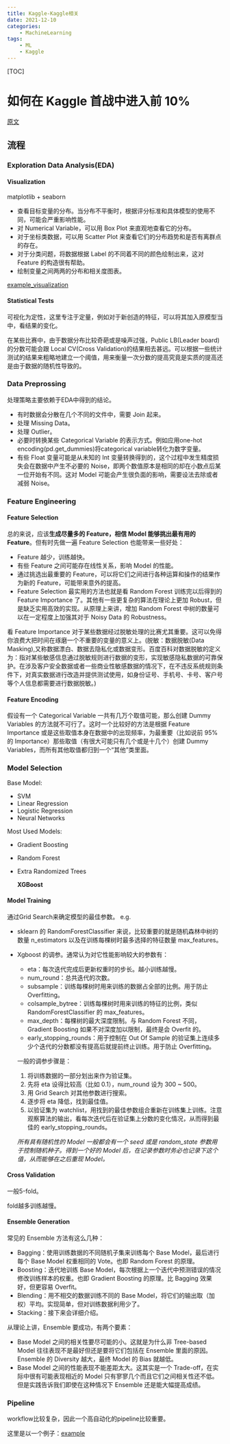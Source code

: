```yaml
---
title: Kaggle-Kaggle相关
date: 2021-12-10
categories: 
    - MachineLearning
tags:  
    - ML
    - Kaggle
---
```

[TOC]

# 如何在 Kaggle 首战中进入前 10%

[原文](https://dnc1994.com/2016/04/rank-10-percent-in-first-kaggle-competition/)

<!-- more -->

## 流程

### Exploration Data Analysis(EDA)

#### Visualization

matplotlib + seaborn

- 查看目标变量的分布。当分布不平衡时，根据评分标准和具体模型的使用不同，可能会严重影响性能。
- 对 Numerical Variable，可以用 Box Plot 来直观地查看它的分布。
- 对于坐标类数据，可以用 Scatter Plot 来查看它们的分布趋势和是否有离群点的存在。
- 对于分类问题，将数据根据 Label 的不同着不同的颜色绘制出来，这对 Feature 的构造很有帮助。
- 绘制变量之间两两的分布和相关度图表。

[example_visualization](https://www.kaggle.com/benhamner/python-data-visualizations)

#### Statistical Tests

可视化为定性，这里专注于定量，例如对于新创造的特征，可以将其加入原模型当中，看结果的变化。

在某些比赛中，由于数据分布比较奇葩或是噪声过强，Public LB(Leader board)的分数可能会跟 Local CV(Cross Validation)的结果相去甚远。可以根据一些统计测试的结果来粗略地建立一个阈值，用来衡量一次分数的提高究竟是实质的提高还是由于数据的随机性导致的。

### Data Preprossing

处理策略主要依赖于EDA中得到的结论。

- 有时数据会分散在几个不同的文件中，需要 Join 起来。
- 处理 Missing Data。
- 处理 Outlier。
- 必要时转换某些 Categorical Variable 的表示方式。例如应用one-hot encoding(pd.get_dummies)将categorical variable转化为数字变量。
- 有些 Float 变量可能是从未知的 Int 变量转换得到的，这个过程中发生精度损失会在数据中产生不必要的 Noise，即两个数值原本是相同的却在小数点后某一位开始有不同。这对 Model 可能会产生很负面的影响，需要设法去除或者减弱 Noise。

### Feature Engineering

#### Feature Selection

总的来说，应该**生成尽量多的 Feature，相信 Model 能够挑出最有用的 Feature**。但有时先做一遍 Feature Selection 也能带来一些好处：

- Feature 越少，训练越快。
- 有些 Feature 之间可能存在线性关系，影响 Model 的性能。
- 通过挑选出最重要的 Feature，可以将它们之间进行各种运算和操作的结果作为新的 Feature，可能带来意外的提高。
- Feature Selection 最实用的方法也就是看 Random Forest 训练完以后得到的 Feature Importance 了。其他有一些更复杂的算法在理论上更加 Robust，但是缺乏实用高效的实现。从原理上来讲，增加 Random Forest 中树的数量可以在一定程度上加强其对于 Noisy Data 的 Robustness。

看 Feature Importance 对于某些数据经过脱敏处理的比赛尤其重要。这可以免得你浪费大把时间在琢磨一个不重要的变量的意义上。(脱敏：数据脱敏(Data Masking),又称数据漂白、数据去隐私化或数据变形。百度百科对数据脱敏的定义为：指对某些敏感信息通过脱敏规则进行数据的变形，实现敏感隐私数据的可靠保护。在涉及客户安全数据或者一些商业性敏感数据的情况下，在不违反系统规则条件下，对真实数据进行改造并提供测试使用，如身份证号、手机号、卡号、客户号等个人信息都需要进行数据脱敏。)

#### Feature Encoding

假设有一个 Categorical Variable 一共有几万个取值可能，那么创建 Dummy Variables 的方法就不可行了。这时一个比较好的方法是根据 Feature Importance 或是这些取值本身在数据中的出现频率，为最重要（比如说前 95% 的 Importance）那些取值（有很大可能只有几个或是十几个）创建 Dummy Variables，而所有其他取值都归到一个“其他”类里面。

### Model Selection

Base Model:

- SVM
- Linear Regression
- Logistic Regression
- Neural Networks

Most Used Models:

- Gradient Boosting
- Random Forest
- Extra Randomized Trees

  **XGBoost**

#### Model Training

通过Grid Search来确定模型的最佳参数。
e.g.

- sklearn 的 RandomForestClassifier 来说，比较重要的就是随机森林中树的数量 n_estimators 以及在训练每棵树时最多选择的特征数量 max_features。
- Xgboost 的调参。通常认为对它性能影响较大的参数有：
  - eta：每次迭代完成后更新权重时的步长。越小训练越慢。
  - num_round：总共迭代的次数。
  - subsample：训练每棵树时用来训练的数据占全部的比例。用于防止 Overfitting。
  - colsample_bytree：训练每棵树时用来训练的特征的比例，类似 RandomForestClassifier 的 max_features。
  - max_depth：每棵树的最大深度限制。与 Random Forest 不同，Gradient Boosting 如果不对深度加以限制，最终是会 Overfit 的。
  - early_stopping_rounds：用于控制在 Out Of Sample 的验证集上连续多少个迭代的分数都没有提高后就提前终止训练。用于防止 Overfitting。
  
  一般的调参步骤是：

  1. 将训练数据的一部分划出来作为验证集。
  2. 先将 eta 设得比较高（比如 0.1），num_round 设为 300 ~ 500。
  3. 用 Grid Search 对其他参数进行搜索。
  4. 逐步将 eta 降低，找到最佳值。
  5. 以验证集为 watchlist，用找到的最佳参数组合重新在训练集上训练。注意观察算法的输出，看每次迭代后在验证集上分数的变化情况，从而得到最佳的 early_stopping_rounds。

  *所有具有随机性的 Model 一般都会有一个 seed 或是 random_state 参数用于控制随机种子。得到一个好的 Model 后，在记录参数时务必也记录下这个值，从而能够在之后重现 Model。*

#### Cross Validation

一般5-fold。

fold越多训练越慢。

#### Ensemble Generation

常见的 Ensemble 方法有这么几种：

- Bagging：使用训练数据的不同随机子集来训练每个 Base Model，最后进行每个 Base Model 权重相同的 Vote。也即 Random Forest 的原理。
- Boosting：迭代地训练 Base Model，每次根据上一个迭代中预测错误的情况修改训练样本的权重。也即 Gradient Boosting 的原理。比 Bagging 效果好，但更容易 Overfit。
- Blending：用不相交的数据训练不同的 Base Model，将它们的输出取（加权）平均。实现简单，但对训练数据利用少了。
- Stacking：接下来会详细介绍。

从理论上讲，Ensemble 要成功，有两个要素：

- Base Model 之间的相关性要尽可能的小。这就是为什么非 Tree-based Model 往往表现不是最好但还是要将它们包括在 Ensemble 里面的原因。Ensemble 的 Diversity 越大，最终 Model 的 Bias 就越低。
- Base Model 之间的性能表现不能差距太大。这其实是一个 Trade-off，在实际中很有可能表现相近的 Model 只有寥寥几个而且它们之间相关性还不低。但是实践告诉我们即使在这种情况下 Ensemble 还是能大幅提高成绩。

### Pipeline

workflow比较复杂，因此一个高自动化的pipeline比较重要。

这里是以一个例子：[example](https://github.com/ChenglongChen/Kaggle_CrowdFlower)